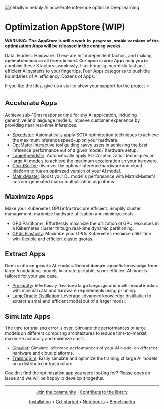 ![nebullvm nebuly AI accelerate inference optimize DeepLearning](https://user-images.githubusercontent.com/38586138/201391643-a80407e5-2c28-409c-90c9-327795cd27e8.png)





# **Optimization AppStore (WIP)**
**WARNING: The AppStore is still a work-in-progress, stable versions of the optimization Apps will be released in the coming weeks.**

Data. Models. Hardware. These are not independent factors, and making optimal choices on all fronts is hard. Our open source Apps help you to combine these 3 factors seamlessly, thus bringing incredibly fast and efficient AI systems to your fingertips.
Four Apps categories to push the boundaries of AI efficiency. Dozens of Apps.

If you like the idea, give us a star to show your support for the project ⭐

## Accelerate Apps
Achieve sub-10ms response time for any AI application, including generative and language models. Improve customer experience by providing near real-time inferences.
* [Speedster](https://github.com/nebuly-ai/nebullvm/blob/dev/apps/accelerate/speedster): Automatically apply SOTA optimization techniques to achieve the maximum inference speed-up on your hardware.
* [OptiMate](https://github.com/nebuly-ai/nebullvm/blob/dev/apps/accelerate/optimate): Interactive tool guiding savvy users in achieving the best inference performance out of a given model / hardware setup.
* [LargeSpeedster](https://github.com/nebuly-ai/nebullvm/blob/dev/apps/accelerate/large_speedster): Automatically apply SOTA optimization techniques on large AI models to achieve the maximum acceleration on your hardware.
* [CloudSurfer](https://github.com/nebuly-ai/nebullvm/blob/dev/apps/accelerate/cloud_surfer): Discover the optimal inference hardware and cloud platform to run an optimized version of your AI model.
* [MatrixMaster](https://github.com/nebuly-ai/nebullvm/tree/dev/apps/accelerate/matrix_master): Boost your DL model's performance with MatrixMaster's custom-generated matrix multiplication algorithms.

## Maximize Apps
Make your Kubernetes GPU infrastructure efficient. Simplify cluster management, maximize hardware utilization and minimize costs.
* [GPU Partitioner](https://github.com/nebuly-ai/nebullvm/blob/dev/apps/maximize/gpu_partitioner): Effortlessly maximize the utilization of GPU resources in a Kubernetes cluster through real-time dynamic partitioning.
* [GPUs Elasticity](https://github.com/nebuly-ai/nebullvm/blob/dev/apps/maximize/gpus_elasticity): Maximize your GPUs Kubernetes resource utilization with flexible and efficient elastic quotas.

## Extract Apps
Don’t settle on generic AI-models. Extract domain-specific knowledge from large foundational models to create portable, super efficient AI models tailored for your use case.
* [Promptify](https://github.com/nebuly-ai/nebullvm/blob/dev/apps/extract/promptify): Effortlessly fine-tune large language and multi-modal models with minimal data and hardware requirements using p-tuning.
* [LargeOracle Distillation](https://github.com/nebuly-ai/nebullvm/blob/dev/apps/extract/large_oracle_distillation): Leverage advanced knowledge distillation to extract a small and efficient model out of a larger model.

## Simulate Apps
The time for trial and error is over. Simulate the performances of large models on different computing architectures to reduce time-to-market, maximize accuracy and minimize costs.
* [Simulinf](https://github.com/nebuly-ai/nebullvm/blob/dev/apps/simulate/simulinf): Simulate inference performances of your AI model on different hardware and cloud platforms.
* [TrainingSim](https://github.com/nebuly-ai/nebullvm/blob/dev/apps/simulate/training_sim): Easily simulate and optimize the training of large AI models on a distributed infrastructure.


Couldn't find the optimization app you were looking for? Please open an issue and we will be happy to develop it together.

---

<p align="center">
  <a href="https://discord.gg/RbeQMu886J">Join the community</a> |
  <a href="https://nebuly.gitbook.io/nebuly/welcome/questions-and-contributions">Contribute to the library</a>
</p>


<p align="center">
<a href="https://nebuly.gitbook.io/nebuly/nebullvm/installation">Installation</a> •
<a href="https://nebuly.gitbook.io/nebuly/nebullvm/get-started">Get started</a> •
<a href="https://github.com/nebuly-ai/nebullvm/tree/main/notebooks">Notebooks</a> •
<a href="https://nebuly.gitbook.io/nebuly/nebullvm/benchmarks">Benchmarks</a>
</p>
